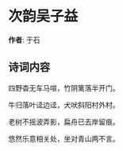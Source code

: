 # 次韵吴子益

**作者**: 于石

## 诗词内容

四野杳无车马喧，竹阴篱落半开门。

牛归落叶迳边迳，犬吠斜阳村外村。

老树不摇波弄影，扁舟已去岸留痕。

悠然乐意相关处，坐对青山两不言。


